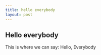 ```yaml
---
title: hello everybody
layout: post
---
```

## Hello everybody

This is where we can say: Hello, Everybody
